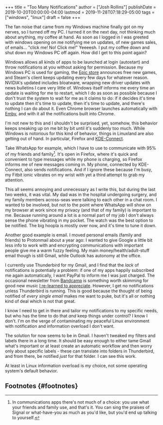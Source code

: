 +++
title = "Too Many Notifications"
author = ["Josh Rollins"]
publishDate = 2019-10-20T00:00:00-04:00
lastmod = 2019-11-28T07:18:29-05:00
tags = ["windows", "linux"]
draft = false
+++

The fan noise that came from my Windows machine finally got on my nerves, so I turned off my PC. I turned it on the next day, not thinking much about anything, my coffee at hand. As soon as I logged in I was greeted with windows opening on me notifying me on updates, of new games sales, of emails... "click me! No! Click me!" Yeeeesh. I put my coffee down and shut down my Windows PC off again. How did I get to this point again?

<!--more-->

Windows allows all kinds of apps to be launched at login (autostart) and throw notifications at you without asking for permission. Because my Windows PC is used for gaming, the [Epic store](https://en.wikipedia.org/wiki/Epic%5FGames%5FStore) announces free new games, and Steam's client keeps updating every few days for whatever reason. NVIDIA's updated includes bloatware, wrapping new driver updates with news bulletins I care very little of. Windows itself informs me every time an update is waiting for me to restart, which I do as soon as possible because I don't trust the system to wait for me as it claims to do: if it decides it's time to update then it's time to update, then it's time to update, and there's nothing I can do about it. Even Chrome browser launches automatically with [Emby](https://emby.media/), and with it all the notifications built into Chrome.

I'm not new to this and I shouldn't be surprised, yet, somehow, this behavior keeps sneaking up on me bit by bit until it's suddenly too much. While Windows is notorious for this kind of behavior, things in Linuxland are also getting out of hand. In particular, Firefox and [KDE-Connect](https://community.kde.org/KDEConnect).

Take WhatsApp for example, which I have to use to communicate with 95% of my friends and family[^fn:1]. It's open in Firefox, where it's quick and convenient to type messages while my phone is charging, so Firefox informs me of new messages coming in. My phone, connected by KDE-Connect, also sends notifications. And if I ignore these because I'm busy, my Fitbit ionic vibrates on my wrist with yet a third attempt to grab my attention.

This all seems annoying and unnecessary as I write this, but during the last two weeks, it was vital. My dad was in the hospital undergoing surgery, and my family members across-seas were talking to each other in a chat room. I wanted to be involved, but not to the point where WhatsApp will show on my browser at work since my privacy (and that of my family) is important to me. Because running around a lot is a normal part of my job I don't always sense the phone vibrating in my pocket. The watch was the best option to be notified. The big hoopla is mostly over now, and it's time to tune it down.

Another good example is email. I moved personal emails (family and friends) to Protonmail about a year ago: I wanted to give Google a little bit less info to work with and encrypting communications with important people give me a warm fuzzy feeling. My main money/health/adult-stuff email though is still Gmail, while Outlook has autonomy at the office.

I currently use Thunderbird for my Gmail, and I find that the _lack_ of notifications is potentially a problem: if one of my apps happily subscribed me again automatically, I want PayPal to inform me I was just charged. The occasional newsletter from [Bandcamp](https://en.wikipedia.org/wiki/Bandcamp) is something worth skimming for good new music [I re-learned to appreciate](https://joshrollinswrites.com/help-desk-head-desk/upgrading-audio-game/). However, I get no notifications unless Thunderbird is running. This is good because the thought of being notified of _every single email_ makes me want to puke, but it's all or nothing kind of deal which is not that great.

I know I need to get in there and tailor my notifications to my specific needs, but who has the time to do that _and_ keep things under control? I know I don't. I'm on the verge of contaminating my peaceful Linux environment with notification and information overload I don't want.

The solution for now seems to be in Gmail. I haven't tweaked my filters and labels there in a long time. It should be easy enough to either tame Gmail what's important or at least create an automatic workflow and then worry only about specific labels - these can translate into folders in Thunderbird, and from there, be notified _just_ for that folder. I can see this work.

At least in Linux information overload is _my_ choice, not some operating system's default behavior.


## Footnotes {#footnotes}

[^fn:1]: In communications apps there's not much of a choice: you use what your friends and family use, and that's it. You can sing the praises of Signal or what-have-you as much as you'd like, but you'd end up talking to yourself.
